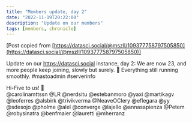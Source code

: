 ```yaml
---
title: "Members update, day 2"
date: "2022-11-19T20:22:00"
description: "Update on our members"
tags: [members, chronicle]
---
```


[Post copied from [https://datasci.social/@mszll/109377758797505850](https://datasci.social/@mszll/109377758797505850)]

Update on our https://datasci.social instance, day 2: We are now 23, and more people keep joining, slowly but surely. 🐌 Everything still running smoothly. #mastoadmin #serverinfo

Hi-Five to us! 🙌  
@carolinamttssn @LR @nerdsitu @estebanmoro @yaxi @martikagv @leoferres @alsbirk @trivikverma @NeaveOClery @eflegara @yy @sdesojo @pholme @alel @converge @lajello @annasapienza @Petem @robysinatra @benfmaier @lauretti @mherranz